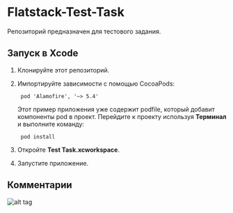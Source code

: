 # Flatstack-Test-Task
Репозиторий предназначен для тестового задания.

## <a name="running-this-sample-in-xcode"></a>Запуск в Xcode

1. Клонируйте этот репозиторий.
2. Импортируйте зависимости с помощью CocoaPods:
        
        pod 'Alamofire', '~> 5.4'

   Этот пример приложения уже содержит podfile, который добавит компоненты pod в проект. Перейдите к проекту используя **Терминал** и выполните команду: 
        
        pod install
        
  
3. Откройте **Test Task.xcworkspace**.

4. Запустите приложение. 

## <a name="mem"></a> Комментарии

   ![alt tag](https://ru.meming.world/images/ru/0/00/Честная_работа_Шаблон.jpg)​
